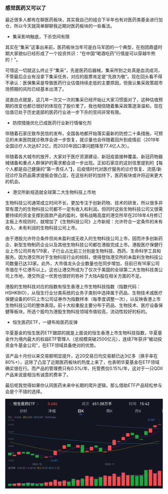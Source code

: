 ### 感觉医药又可以了

最近很多人都有在聊医药板块，其实我自己的组合下半年也有对医药类基金进行加仓，所以今天就简单聊聊我近期对医药板块的一些看法。

- 集采影响触底，下杀空间有限

其实在“集采”这事出来前，医药板块当年可是白马军团的一个典型，在抱团鼎盛时期大家貌似已经形成了一个投资共识：“在中国“喝酒吃药”行情是可以穿越牛熊的！”。

可惜这一切就这么终止于“集采”，先是医药后器械，集采所到之处真是血流成河，不管最后企业有没拿下集采任务，对应的股票肯定是“先跌为敬”。现在回头看不得不承认：医保集采是导致医药行业估值持续走低的主要原因，但我认集采政策超市场预期的风险已经基本出清了。

说直白点就是，这几年一次又一次的集采已经开始让大家习惯面对了，这种估值预期的改变也都已很好的体现在了股价里了。我也相信随着集采政策逐渐温和，现在估值已处于历史底部的医药行业进一步下杀的空间非常有限。

- 防控措施优化已成医药行业新行情催化剂

伴随着石家庄致市民信的发布，全国各地都开始落实最新的防控二十条措施，可预见的未来医院就诊秩序会进一步恢复，就诊量也会伴随着回升到疫情前（2019年全国诊疗人次达87.2亿，而2020年因口罩问题降至77.4亿人次）。

伴随着各大城市的放开，大家对于医疗资源建设、新冠疫苗接种覆盖、新冠药物器械储备和重点人群保护的需求都会进一步出现。正如石家庄的这封信里提到的【每个人都是自己健康的“第一责任人”】，后疫情时代对医疗服务的诊疗恢复、流感/新冠诊疗及药品需求提振会很凸显，在这些利好的加持下，医药板块或许将迎来更大的机会。

- 港交所新规造就全球第二大生物科技上市地

生物科技公司通常成立时间不长，更加专注于创新药物、技术的研发，所以很多非常有潜力的生物科技公司都不一定有收入和利润。但同时这些生物科技公司又很需要持续的资金支撑到首款产品的盈利，很有战略高度的港交所早在2018年4月修订主板上市规则时，就增加了《生物科技公司》上市新规：允许符合一定条件的未有收入、未有利润的生物科技公司上市。

由于港股允许符合条件但尚未盈利或无收入的生物科技公司上市，因而许多创新药企、新型生物制药企业以及其他生物科技公司都在港股完成上市。港股医疗保健行业上市公司共有179家，子行业占比前三分别是生物科技、西药、生命科学工具和服务。因为港交所对于生物科技行业的倾斜，使得登陆港交所的未盈利生物科技公司数量已达33家。此外，大市值龙头企业数量也在同步增加，目前已有16家公司市值在千亿港币以上。这也让港交所成为了仅次于美国的全球第二大生物科技类公司上市地，港交所这一优势也很好的弥补了大陆A股在相关方面的不足。

港股的生物科技对应的指数有恒生香港上巿生物科技指数（指数代码：HSHKBIO），从恒⽣⾏业分类系统的业务⼦类别中选择属于药品、⽣物技术或医疗保健设备的61只上市公司证券作为指数样本（每季度调整一次），以反映香港上市⽣物科技公司的整体表现。前十大权重股主要分布于药品、生物技术、医疗设备保健等板块，所选个股均为港股生物科技领域市值较高，流动性较好的标的。

- 恒生医药ETF，一键布局医药反弹

华夏基金的恒生医药ETF跟踪的就是上面说的恒生香港上巿生物科技指数，华夏基金作为境内最大的权益ETF管理人（总规模突破2500亿元），连续7年获评“被动投资金牛基金公司”，在ETF领域具备绝对的优势。

该产品十月份以来交易额明显提升，近20交易日均交易额已达3亿多（换手率在80%+），这除了凸显了近期医药板块的热度上来了，也表明华夏基金在ETF领域确实很在行。而产品的管理费只有0.5%/年、托管费仅0.15%/年，这对于一只QDII产品来说是相当有诚意的费率了。

最后呢我觉得如果你认同医药未来中长期的爬升逻辑，那么借助ETF产品轻松参与会是个不错的选择。

![走势图](../img/hx-yy-1.jpg)